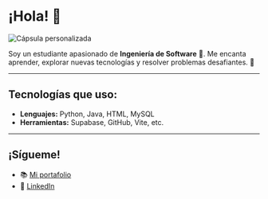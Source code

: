 # ¡Hola! 👋

![Cápsula personalizada](https://capsule-render.vercel.app/api?type=waving&height=300&color=gradient&text=HOLA,%20SOY%20%20FELIPE&textBg=false&animation=twinkling&reversal=false&desc=Soy%20estudiante%20de%20ingenieria%20de%20software&descAlignY=64&section=header&fontAlignY=44)

Soy un estudiante apasionado de **Ingeniería de Software** 🚀. Me encanta aprender, explorar nuevas tecnologías y resolver problemas desafiantes. 🌟

---

## Tecnologías que uso:
- **Lenguajes:** Python, Java, HTML, MySQL
- **Herramientas:** Supabase, GitHub, Vite, etc.

---

## ¡Sígueme!
- 📚 [Mi portafolio](https://felipecruzfc.github.io)
- 💼 [LinkedIn](https://linkedin.com/in/felipecruzfc)

